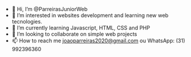 - 👋 Hi, I’m @ParreirasJuniorWeb
- 👀 I’m interested in websites development and learning new web tecnologies. 
- 🌱 I’m currently learning Javascript, HTML, CSS and PHP
- 💞️ I’m looking to collaborate on simple web projects
- 📫 How to reach me joaoparreiras2020@gmail.com ou WhatsApp: (31) 992396360

<!---
ParreirasJuniorWeb/ParreirasJuniorWeb is a ✨ special ✨ repository because its `README.md` (this file) appears on your GitHub profile.
You can click the Preview link to take a look at your changes.
--->

